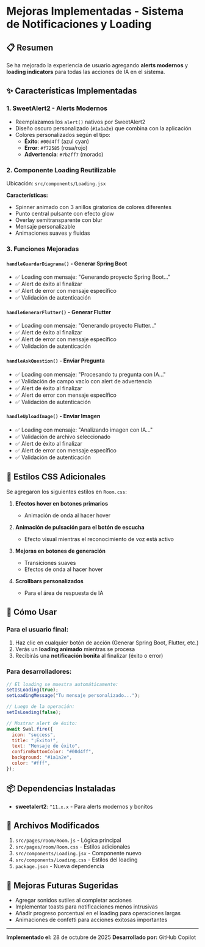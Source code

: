 # Mejoras Implementadas - Sistema de Notificaciones y Loading

## 📋 Resumen
Se ha mejorado la experiencia de usuario agregando **alerts modernos** y **loading indicators** para todas las acciones de IA en el sistema.

## ✨ Características Implementadas

### 1. **SweetAlert2 - Alerts Modernos**
- Reemplazamos los `alert()` nativos por SweetAlert2
- Diseño oscuro personalizado (`#1a1a2e`) que combina con la aplicación
- Colores personalizados según el tipo:
  - **Éxito**: `#00d4ff` (azul cyan)
  - **Error**: `#f72585` (rosa/rojo)
  - **Advertencia**: `#7b2ff7` (morado)

### 2. **Componente Loading Reutilizable**
Ubicación: `src/components/Loading.jsx`

**Características:**
- Spinner animado con 3 anillos giratorios de colores diferentes
- Punto central pulsante con efecto glow
- Overlay semitransparente con blur
- Mensaje personalizable
- Animaciones suaves y fluidas

### 3. **Funciones Mejoradas**

#### `handleGuardarDiagrama()` - Generar Spring Boot
- ✅ Loading con mensaje: "Generando proyecto Spring Boot..."
- ✅ Alert de éxito al finalizar
- ✅ Alert de error con mensaje específico
- ✅ Validación de autenticación

#### `handleGenerarFlutter()` - Generar Flutter
- ✅ Loading con mensaje: "Generando proyecto Flutter..."
- ✅ Alert de éxito al finalizar
- ✅ Alert de error con mensaje específico
- ✅ Validación de autenticación

#### `handleAskQuestion()` - Enviar Pregunta
- ✅ Loading con mensaje: "Procesando tu pregunta con IA..."
- ✅ Validación de campo vacío con alert de advertencia
- ✅ Alert de éxito al finalizar
- ✅ Alert de error con mensaje específico
- ✅ Validación de autenticación

#### `handleUploadImage()` - Enviar Imagen
- ✅ Loading con mensaje: "Analizando imagen con IA..."
- ✅ Validación de archivo seleccionado
- ✅ Alert de éxito al finalizar
- ✅ Alert de error con mensaje específico
- ✅ Validación de autenticación

## 🎨 Estilos CSS Adicionales

Se agregaron los siguientes estilos en `Room.css`:

1. **Efectos hover en botones primarios**
   - Animación de onda al hacer hover

2. **Animación de pulsación para el botón de escucha**
   - Efecto visual mientras el reconocimiento de voz está activo

3. **Mejoras en botones de generación**
   - Transiciones suaves
   - Efectos de onda al hacer hover

4. **Scrollbars personalizados**
   - Para el área de respuesta de IA

## 🚀 Cómo Usar

### Para el usuario final:
1. Haz clic en cualquier botón de acción (Generar Spring Boot, Flutter, etc.)
2. Verás un **loading animado** mientras se procesa
3. Recibirás una **notificación bonita** al finalizar (éxito o error)

### Para desarrolladores:
```javascript
// El loading se muestra automáticamente:
setIsLoading(true);
setLoadingMessage("Tu mensaje personalizado...");

// Luego de la operación:
setIsLoading(false);

// Mostrar alert de éxito:
await Swal.fire({
  icon: "success",
  title: "¡Éxito!",
  text: "Mensaje de éxito",
  confirmButtonColor: "#00d4ff",
  background: "#1a1a2e",
  color: "#fff",
});
```

## 📦 Dependencias Instaladas
- **sweetalert2**: `^11.x.x` - Para alerts modernos y bonitos

## 🎯 Archivos Modificados
1. `src/pages/room/Room.js` - Lógica principal
2. `src/pages/room/Room.css` - Estilos adicionales
3. `src/components/Loading.jsx` - Componente nuevo
4. `src/components/Loading.css` - Estilos del loading
5. `package.json` - Nueva dependencia

## 🔮 Mejoras Futuras Sugeridas
- Agregar sonidos sutiles al completar acciones
- Implementar toasts para notificaciones menos intrusivas
- Añadir progreso porcentual en el loading para operaciones largas
- Animaciones de confetti para acciones exitosas importantes

---
**Implementado el:** 28 de octubre de 2025
**Desarrollado por:** GitHub Copilot
